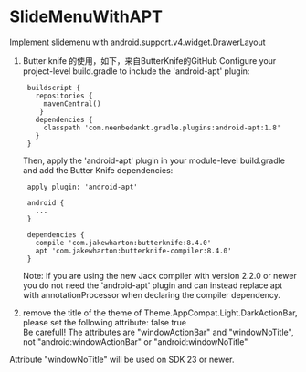 # SlideMenuWithAPT

Implement slidemenu with android.support.v4.widget.DrawerLayout

1. Butter knife 的使用，如下，来自ButterKnife的GitHub
    Configure your project-level build.gradle to include the 'android-apt' plugin:

        buildscript {
          repositories {
            mavenCentral()
           }
          dependencies {
            classpath 'com.neenbedankt.gradle.plugins:android-apt:1.8'
          }
        }
    Then, apply the 'android-apt' plugin in your module-level build.gradle and add the Butter Knife dependencies:

        apply plugin: 'android-apt'

        android {
          ...
        }

        dependencies {
          compile 'com.jakewharton:butterknife:8.4.0'
          apt 'com.jakewharton:butterknife-compiler:8.4.0'
        }
    Note: If you are using the new Jack compiler with version 2.2.0 or newer you do not need the 'android-apt' plugin and can instead replace apt with annotationProcessor when declaring the compiler dependency.
    

2. remove the title of the theme of Theme.AppCompat.Light.DarkActionBar, please set the following attribute:
    <item name="windowActionBar">false</item>
    <item name="windowNoTitle">true</item>        
Be carefull! The attributes are "windowActionBar"  and "windowNoTitle", not "android:windowActionBar" or "android:windowNoTitle"

Attribute "windowNoTitle" will be used on SDK 23 or newer.



